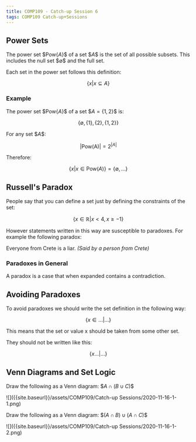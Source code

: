 ```yaml
---
title: COMP109 - Catch-up Session 6
tags: COMP109 Catch-up+Sessions
---
```

## Power Sets
The power set \$$\text{Pow}\{A\}\$$ of a set \$$A\$$ is the set of all possible subsets. This includes the null set \$$\emptyset\$$ and the full set.

Each set in the power set follows this definition:

$$\{x\vert x\subseteq A\}$$

### Example
The power set \$$\text{Pow}\{A\}\$$ of a set \$$A=\{1,2\}\$$ is:

$$\{\emptyset,\{1\},\{2\},\{1,2\}\}$$

For any set \$$A\$$:

$$\vert \text{Pow(A)}\vert =2^{\vert A\vert }$$

Therefore: 

$$\{x\vert x\in\text{Pow}(A)\}=\{\emptyset,\ldots\}$$

## Russell's Paradox
People say that you can define a set just by defining the constraints of the set:

$$\{x\in\mathbb{R}\vert x<4,x\geq-1\}$$

However statements written in this way are susceptible to paradoxes. For example the following paradox:

Everyone from Crete is a liar. <cite>(Said by a person from Crete)</cite>

### Paradoxes in General
A paradox is a case that when expanded contains a contradiction.

## Avoiding Paradoxes
To avoid paradoxes we should write the set definition in the following way:

$$\{x\in\ldots\vert \ldots\}$$

This means that the set or value x should be taken from some other set.

They should not be written like this:

$$\{x\ldots\vert \ldots\}$$

## Venn Diagrams and Set Logic

Draw the following as a Venn diagram: \$$A\cap (B\cup C)\$$

![]({{site.baseurl}}/assets/COMP109/Catch-up Sessions/2020-11-16-1-1.png)

Draw the following as a Venn diagram: \$$(A\cap B)\cup(A\cap C)\$$

![]({{site.baseurl}}/assets/COMP109/Catch-up Sessions/2020-11-16-1-2.png)
